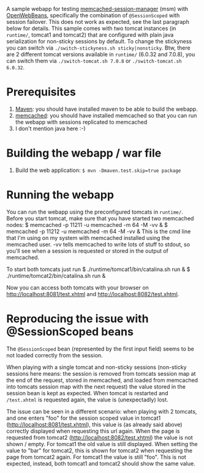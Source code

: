 A sample webapp for testing [memcached-session-manager](http://code.google.com/p/memcached-session-manager/) (msm) with [OpenWebBeans](http://openwebbeans.apache.org), specifically the combination of `@SessionScoped` with session failover. This does not work as expected, see the last paragraph below for details.
This sample comes with two tomcat instances (in `runtime/`, tomcat1 and tomcat2) that are configured with plain java serialization for non-sticky sessions by default.
To change the stickyness you can switch via `./switch-stickyness.sh sticky|nonsticky`.
Btw, there are 2 different tomcat versions available in `runtime/` (6.0.32 and 7.0.8), you can switch them via `./switch-tomcat.sh 7.0.8` or `./switch-tomcat.sh 6.0.32`.

# Prerequisites
1. [Maven](http://maven.apache.org): you should have installed maven to be able to build the webapp.
2. [memcached](http://memcached.org): you should have installed memcached so that you can run the webapp with sessions replicated to memcached
3. I don't mention java here :-)

# Building the webapp / war file
1. Build the web application:
    `$ mvn -Dmaven.test.skip=true package`

# Running the webapp
You can run the webapp using the preconfigured tomcats in `runtime/`. Before you start tomcat, make sure that you have started two memcached nodes:
    $ memcached -p 11211 -u memcached -m 64 -M -vv &
    $ memcached -p 11212 -u memcached -m 64 -M -vv &
This is the cmd line that I'm using on my system with memcached installed using the memcached user. -vv tells memcached to write lots of stuff to stdout, so you'll see when a session is requested or stored in the output of memcached.

To start both tomcats just run
    $ ./runtime/tomcat1/bin/catalina.sh run &
    $ ./runtime/tomcat2/bin/catalina.sh run &

Now you can access both tomcats with your browser on [http://localhost:8081/test.xhtml](http://localhost:8081/test.xhtml) and [http://localhost:8082/test.xhtml](http://localhost:8082/msm-sample-openwebbeans/test.xhtml).

# Reproducing the issue with @SessionScoped beans
The `@SessionScoped` bean (represented by the first input field) seems to be not loaded correctly from the session.

When playing with a single tomcat and non-sticky sessions (non-sticky sessions here means: the session is removed from tomcats session map at the end of the request, stored in memcached, and loaded from memcached into tomcats session map with the next request) the value stored in the session bean is kept as expected. When tomcat is restarted and `/test.xhtml` is requested again, the value is (unexpectadly) lost.

The issue can be seen in a different scenario: when playing with 2 tomcats, and one enters "foo" for the session scoped value in tomcat1 ([http://localhost:8081/test.xhtml](http://localhost:8081/test.xhtml)), this value is (as already said above) correctly displayed when requesting this url again. When the page is requested from tomcat2 ([http://localhost:8082/test.xhtml](http://localhost:8082/test.xhtml)) the value is not shown / empty. For tomcat1 the old value is still displayed. When setting the value to "bar" for tomcat2, this is shown for tomcat2 when requesting the page from tomcat2 again. For tomcat1 the value is still "foo". This is not expected, instead, both tomcat1 and tomcat2 should show the same value.
